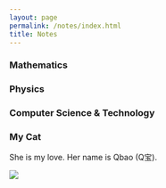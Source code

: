 ```yaml
---
layout: page
permalink: /notes/index.html
title: Notes
---
```




### Mathematics


### Physics


### Computer Science & Technology

### My Cat

She is my love. Her name is Qbao (Q宝).

<div>
<img src="/images/cat.JPG">
</div>
<br>


